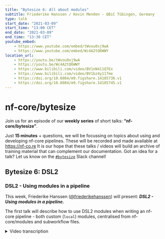 ```yaml
---
title: "Bytesize 6: All about modules"
subtitle: Friederike Hanssen / Kevin Menden - QBiC Tübingen, Germany
type: talk
start_date: "2021-03-09"
start_time: "13:00 CET"
end_date: "2021-03-09"
end_time: "13:30 CET"
youtube_embed:
    - https://www.youtube.com/embed/tWvou0xj9wA
    - https://www.youtube.com/embed/Wc4A2tQ6WWY
location_url:
    - https://youtu.be/tWvou0xj9wA
    - https://youtu.be/Wc4A2tQ6WWY
    - https://www.bilibili.com/video/BV1nN411Q7Ex
    - https://www.bilibili.com/video/BV1bz4y117me
    - https://doi.org/10.6084/m9.figshare.14185736.v1
    - https://doi.org/10.6084/m9.figshare.14185745.v1
---
```


# nf-core/bytesize

Join us for an episode of our **weekly series** of short talks: **“nf-core/bytesize”**.

Just **15 minutes** + questions, we will be focussing on topics about using and developing nf-core pipelines.
These will be recorded and made available at <https://nf-co.re>
It is our hope that these talks / videos will build an archive of training material that can complement our documentation. Got an idea for a talk? Let us know on the [`#bytesize`](https://nfcore.slack.com/channels/bytesize) Slack channel!

## Bytesize 6: DSL2

### DSL2 - Using modules in a pipeline

This week, Friederike Hanssen ([@friederikehanssen](http://github.com/friederikehanssen/)) will present: _**DSL2 - Using modules in a pipeline.**_

The first talk will describe how to use DSL2 modules when writing an nf-core pipeline - both custom (`local`) modules, centralised from nf-core/modules and subworkflow files.

<details markdown="1"><summary>Video transcription</summary>

**Note: This text has been edited to make it more suitable for reading.**

#### DSL2 - Using modules in a pipeline

Thank you very much and welcome to the bytesize talk on how to use modules in a pipeline.

I would just like to briefly recap what a module is. It is an atomic process that cannot be reduced any further and usually contains a single software tool like FastQC for example and it can be used within a pipeline and also shared between different pipelines. To make use of the sharing, there is an nf-core modules repository on GitHub where you can find many of these modules already.

So to make use of this modules repository, there’s a new sub-command in nf-core/tools and for a brief recap, you can install it with `pip install nf-core` and `conda install nf-core` and if you then run `nf-core modules`, you get a list of sub-commands that you can use to interact with this repository.

I would just like to briefly recap what a module is. It is an atomic process that cannot be reduced any further and usually contains a single software tool like FastQC for example and it can be used within a pipeline and also shared between different pipelines. To make use of the sharing, there is an nf-core modules repository on GitHub where you can find many of these modules already.

With one of the sub-commands, and with --help, you get some instructions on how to use them, so over the next couple of slides, I will briefly introduce you to some of the sub-commands that could be helpful for using modules in the pipeline. [0:47](https://youtu.be/tWvou0xj9wA?list=PL3xpfTVZLcNiSvvPWORbO32S1WDJqKp1e&t=51)

One of the first things you might want to do is to try and find a module that you could use, and you can use the ´nf-core modules list´ for that. [1:30](https://youtu.be/tWvou0xj9wA?list=PL3xpfTVZLcNiSvvPWORbO32S1WDJqKp1e&t=90)

That will just print out all the modules currently available and they are subdivided into tool and sub-tool because many tools like ´samtools´ or ´bcftools´ have these sub-commands that are then their own module basically.

There are other tools like ´fastqc´ that don’t have any sub-commands. They are just a tool.

So if you look through the list and find a module that you would like to install, you can run ´nf-core modules install´ and then your pipeline directory and the tool name, and that will install the entire module for you without having to do anything else. [1:54](https://youtu.be/tWvou0xj9wAlist=PL3xpfTVZLcNiSvvPWORbO32S1WDJqKp1e&t=118)

It then looks like this, so on the left hand side, there is a completely fresh new pipeline that I created with the template and then I ran ‘nf-core modules install´and in the green part you can see where this module ends up. [2:12](https://youtu.be/tWvou0xj9wA?list=PL3xpfTVZLcNiSvvPWORbO32S1WDJqKp1e&t=132)

The module basically creates a subfolder called nf-core software where you can find the FASTQC module, and with the three files i.e. the ´functions.nf´, ´main.nf´ and ´meta.yml´. In the meta.yml, you can find documentation such as what type of input and output this module takes, who wrote it and these sort of things.

In the main nf, that’s where the extra magic happens, where the fastqc is run, and in the ´functions.nf´ there are some helper functions that are needed.

[3:03](https://youtu.be/tWvou0xj9wA?list=PL3xpfTVZLcNiSvvPWORbO32S1WDJqKp1e&t=183) I guess the opposing step to that is how to remove a module that you no longer want to use or that you erroneously installed.

For that you run ´nf core modules remove´ and that removes this entire subfolder that had fastqc with the functions main and meta file in it. You don’t have to do anything else there.

[3:25](https://youtu.be/tWvou0xj9wA?list=PL3xpfTVZLcNiSvvPWORbO32S1WDJqKp1e&t=206) Then sometimes the module will get updated, maybe the software was updated and this was propagated already to the module, and you would like to use this update. So how do we ensure that first of all we have the newest version, and then how to update it?

So to check this module, you can run ´nf core modules lint´ on the directory to check all modules, or on a specific module like fastqc.

It will check among other things whether or not you have missed any changes. Then to update it, you currently have to remove it and reinstall it.

But for the future, Kevin is working on creating an ´update´ subcommand that you can then use.

[4:13](https://youtu.be/tWvou0xj9wA?list=PL3xpfTVZLcNiSvvPWORbO32S1WDJqKp1e&t=253) OK, so last but not least, what do you do if the software you’re looking for in not in nf-core/modules?

You basically have two options, the first is to add it to nf-core/modules, and the second is to create a local module. So to add it to nf-core/modules, this is usually really helpful if others use this pipeline or software as well.

However, if you’re unsure about this, you can always check the issues to see if someone else has already started working on it. Alternatively, ask in the #modules channel in Slack. Kevin will also talk about how to do this in his presentation.

[4:57](https://youtu.be/tWvou0xj9wA?list=PL3xpfTVZLcNiSvvPWORbO32S1WDJqKp1e&t=297) The other option is to create a local module, so this is useful for software that is specific for your pipeline.

You can run ´nf core modules create´, which will create a local module for you.

If you look in this box, you can see the mf-core/modules folder that we’ve already seen before, and the local subfolder in which your tools will then live. A lot of the things that Harshil and Kevin covered in their talks is relevant here, and Kevin’s talk is more tailored towards modules, but a lot of the functionality will be similar there.

[5:36](https://youtu.be/tWvou0xj9wA?list=PL3xpfTVZLcNiSvvPWORbO32S1WDJqKp1e&t=336) OK, so this ´nf core modules create´ gives you this file here with many to-do statements and little help messages, and you can start filling out and try to get your tool to run here.

Hopefully the to-do statements help you figure out what exactly you will need to do in each step.

[5:58](https://youtu.be/tWvou0xj9wA?list=PL3xpfTVZLcNiSvvPWORbO32S1WDJqKp1e&t=358) So now that we have modules either local or nf-core/modules, we want to start writing actual workflows and pipelines.

There are two different types; the sub-workflows that are chains of multiple modules with some sort of higher-level functionality like all the qc tools that will be run on fastqc, and then the actual workflows, which are end-to-end pipelines. Then there are the DSL1 that we’ve known as large monolithic scripts and DSL2 that is a combination of modules and sub-workflows, and this is the really taking one input and producing a final output.

[6:35](https://youtu.be/tWvou0xj9wA?list=PL3xpfTVZLcNiSvvPWORbO32S1WDJqKp1e&t=395) On the right hand side, I have visualised the file structure of the ´viralrecon´ pipeline, and for modules we have the local and nf-core ones that I showed you before. For the sub-workflows, it will be a similar structure because some of these might be relevant to many pipelines such as qc.

Then we have the workflows and in this case, I think are hardware separated by the input data types; for Illumina and Nanopore data there are different types of workflows, which will then be called from the main nf. These workflows consist of sub-workflows and modules.

[7:14](https://youtu.be/tWvou0xj9wA?list=PL3xpfTVZLcNiSvvPWORbO32S1WDJqKp1e&t=434) So to use a module, you have to install the module or create a local one and then the next step is to adapt the ´conf/modules.config´.

This is really where the sharing of tools on software makes it easy because we can actually share the same software but we can specify which command or parameter should be set for our specific pipeline.

So for ´markdup´ here, it says exactly which parameters should be used, and there a couple of different ones that I have highlighted here [7:50](https://youtu.be/tWvou0xj9wA?list=PL3xpfTVZLcNiSvvPWORbO32S1WDJqKp1e&t=470).

The arcs one to give you an example, and for some modules you will see have an arcs2 line. The next step (if it should only be done once), has to include this ´conf/modules.config´ in the nextflow.config and then at last ´INCLUDE´ the module into the sub-workflow or into a workflow that looks like this [8:24](https://youtu.be/tWvou0xj9wA?list=PL3xpfTVZLcNiSvvPWORbO32S1WDJqKp1e&t=504).

[8:24](https://youtu.be/tWvou0xj9wA?list=PL3xpfTVZLcNiSvvPWORbO32S1WDJqKp1e&t=504) In pink you can see the include statement that you include this module ´bwa_mem´from the path where it lives, so ‘../../modules/nf-core/software/bwa/mem/main’ and so on, and then you add these options ´params.bwa_mem_options´ that were previously specified in the config in the ´modules.config´.

So this is how you can parse them down.

Then in the sub work-flow that we have here [8:48](https://youtu.be/tWvou0xj9wA?list=PL3xpfTVZLcNiSvvPWORbO32S1WDJqKp1e&t=528), we have three scopes: ´take´, ´main´,and ´emit´. ´take´ specifies the input data as channels, so here we have reads and indexes for my little test workflow.

´main´ is where the modules come to work, so we have the BWA_MEM module that is included and SAMTOOLS_SORT modules that is also included. We can run  BWA_MEM and take the output and run it directly in SAMTOOLS_SORT, and last but not least, the sub-workflows can emit named outputs to then do other things and other sub-workflows or modules.

[9:30](https://youtu.be/tWvou0xj9wA?list=PL3xpfTVZLcNiSvvPWORbO32S1WDJqKp1e&t=570) So here we can now name our output from SAMTOOLS_SORT as sorted.bam and then we can access this sorted_bam directly to do something with it.

[9:46](https://youtu.be/tWvou0xj9wA?list=PL3xpfTVZLcNiSvvPWORbO32S1WDJqKp1e&t=586) So last but not least, we have to combine the sub-workflows to workflows or sub-workflows of modules to workflows. So in the header, we have the two ´include’ statements for the workflows or the sub-workflows and the ‘fastqc’, i.e. once from the modules and the nf-core software, and one from the sub-workflows local.

Once again we have to add the parameters to parse them down and I have highlighted that in yellow here [10:11](https://youtu.be/tWvou0xj9wA?list=PL3xpfTVZLcNiSvvPWORbO32S1WDJqKp1e&t=613) for you to be able to track this.

For the FASTQC module, we just need to specify the parameters for fastqc, so modules [´fastqc´], but for the sub-workflow one needs to specify all options for all the tools in there.

[10:34](https://youtu.be/tWvou0xj9wA?list=PL3xpfTVZLcNiSvvPWORbO32S1WDJqKp1e&t=634) But for the sub-workflow, you need to specify all options for the tools. So here we have ´bwa_mem´ or ´samtools_sort´, and this is exactly now this field that was originally specified in ´conf/modules.config´.

[10:47](https://youtu.be/tWvou0xj9wA?list=PL3xpfTVZLcNiSvvPWORbO32S1WDJqKp1e&t=645) OK, then in the workflow and in nf here I have just run the module ´FASTQC´ on my input reads that I got and then the sub-workflow on the reads and the index, I get the ´sorted.bams´ output, and then I can do some more steps with that.

[11:04](https://youtu.be/tWvou0xj9wA?list=PL3xpfTVZLcNiSvvPWORbO32S1WDJqKp1e&t=664) So I want to show you what it looks like to add the workflows to the ´main.nf´ and here I’ve taken the ´viralrecon´one that I mentioned earlier.

So here you see that we have three different workflows that are actually possible to do. They are apparently dependent on the input data and the whole main.nf becomes really lean. So there’s still a bit of header in here, but overall the entire main nf is less than 100 lines currently.

This makes it really easy to track which workflow is run for your input data, and you only need to look at the sra download workflow to really see what’s happening.

[11:44](https://youtu.be/tWvou0xj9wA?list=PL3xpfTVZLcNiSvvPWORbO32S1WDJqKp1e&t=704) OK, then there are two more important things that I would like to mention.

The first is that you always need to adapt the MULTIQC module to customise it for your tools.

This is similar to the DSL1 version that you can collect all the metrics in the ´WORKFLOW´ script, and then parse it down to your ´MULTIQC´ module as seen on the right hand side for all the different inputs. So this is one that you need to create a local module for.

You can then collect this data from the ´FASTQC´ module for example here.

[12:18](https://youtu.be/tWvou0xj9wA?list=PL3xpfTVZLcNiSvvPWORbO32S1WDJqKp1e&t=738) And last but not least, you need to collect all the software versions in your workflow.

Each module must emit its software version because we need to track all the tool versions.

You can collect them all by creating an empty channel and then mixing these versions in.

From the sub-workflows, you can propagate them by these named emit versions.

So for the bwa_mem_version, you can get the version from the module and access it again in your workflow script as TEST_SUBWORKFLOW.out.bwa_mem_version, and then run your local module in the workflow.






### DSL2 - Adding modules to nf-core

Kevin Menden ([@KevinMenden](http://github.com/KevinMenden/))
will follow with a presentation on: _**Adding modules to nf-core**_

The second talk will go to the details on how to add new modules to the nf-core/modules repository and provide module tests.
